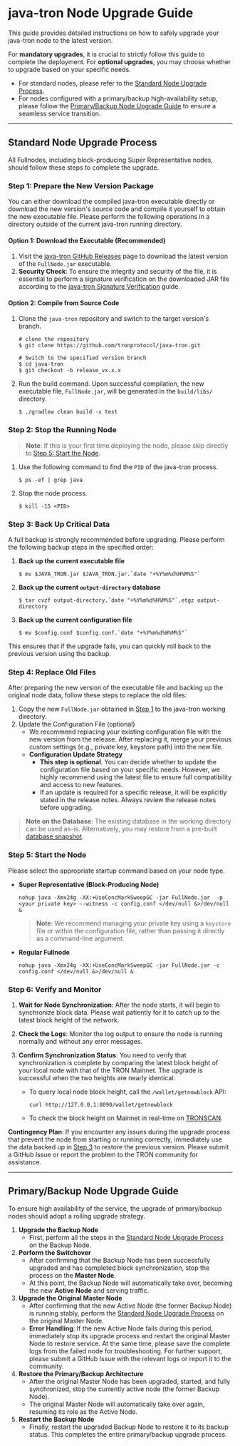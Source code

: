# java-tron Node Upgrade Guide

This guide provides detailed instructions on how to safely upgrade your java-tron node to the latest version.

For **mandatory upgrades**, it is crucial to strictly follow this guide to complete the deployment. For **optional upgrades**, you may choose whether to upgrade based on your specific needs.

  * For standard nodes, please refer to the [Standard Node Upgrade Process](#standard_process).
  * For nodes configured with a primary/backup high-availability setup, please follow the [Primary/Backup Node Upgrade Guide](#primary/backup_upgrade) to ensure a seamless service transition.

-----
<a id="standard_process"></a>
## Standard Node Upgrade Process

All Fullnodes, including block-producing Super Representative nodes, should follow these steps to complete the upgrade.

<a id="step1"></a> 
### Step 1: Prepare the New Version Package

You can either download the compiled java-tron executable directly or download the new version's source code and compile it yourself to obtain the new executable file. Please perform the following operations in a directory outside of the current java-tron running directory.

#### Option 1: Download the Executable (Recommended)

1. Visit the [java-tron GitHub Releases](https://github.com/tronprotocol/java-tron/releases) page to download the latest version of the `FullNode.jar` executable.
2. **Security Check**: To ensure the integrity and security of the file, it is essential to perform a signature verification on the downloaded JAR file according to the [java-tron Signature Verification](https://tronprotocol.github.io/documentation-en/releases/signature_verification/) guide.


#### Option 2: Compile from Source Code

1. Clone the `java-tron` repository and switch to the target version's branch.

    ```
    # clone the repository
    $ git clone https://github.com/tronprotocol/java-tron.git

    # Switch to the specified version branch
    $ cd java-tron
    $ git checkout -b release_vx.x.x
    ```    
2. Run the build command. Upon successful compilation, the new executable file, `FullNode.jar`, will be generated in the `build/libs/` directory.
    ```
    $ ./gradlew clean build -x test
    ```

### Step 2: Stop the Running Node

> **Note**: If this is your first time deploying the node, please skip directly to [Step 5: Start the Node](#step5).

1. Use the following command to find the `PID` of the java-tron process.

    ```
    $ ps -ef | grep java
    ```
2. Stop the node process.
    ```
    $ kill -15 <PID>
    ```

<a id="step3"></a> 
### Step 3: Back Up Critical Data

A full backup is strongly recommended before upgrading. Please perform the following backup steps in the specified order:

1. **Back up the current executable file**
    ```
    $ mv $JAVA_TRON.jar $JAVA_TRON.jar.`date "+%Y%m%d%H%M%S"`
    ```
2. **Back up the current `output-directory` database**
    ```
    $ tar cvzf output-directory.`date "+%Y%m%d%H%M%S"`.etgz output-directory
    ```
 3. **Back up the current configuration file**
    ```
    $ mv $config.conf $config.conf.`date "+%Y%m%d%H%M%S"`
    ```

This ensures that if the upgrade fails, you can quickly roll back to the previous version using the backup.

### Step 4: Replace Old Files

After preparing the new version of the executable file and backing up the original node data, follow these steps to replace the old files:

1. Copy the new `FullNode.jar` obtained in [Step 1](#step1) to the java-tron working directory.
2. Update the Configuration File (optional)
    - We recommend replacing your existing configuration file with the new version from the release. After replacing it, merge your previous custom settings (e.g., private key, keystore path) into the new file.
    - **Configuration Update Strategy**
        - **This step is optional**. You can decide whether to update the configuration file based on your specific needs. However, we highly recommend using the latest file to ensure full compatibility and access to new features.
        - If an update is required for a specific release, it will be explicitly stated in the release notes. Always review the release notes before upgrading.
  
> **Note on the Database**: The existing database in the working directory can be used as-is. Alternatively, you may restore from a pre-built [database snapshot](https://tronprotocol.github.io/documentation-zh/using_javatron/backup_restore).

<a id="step5"></a> 
### Step 5: Start the Node

Please select the appropriate startup command based on your node type.

  * **Super Representative (Block-Producing Node)**

    ```
    nohup java -Xmx24g -XX:+UseConcMarkSweepGC -jar FullNode.jar  -p <your private key> --witness -c config.conf </dev/null &>/dev/null &
    ```
    > **Note**: We recommend managing your private key using a `keystore` file or within the configuration file, rather than passing it directly as a command-line argument.
    
  * **Regular Fullnode**

    ```
    nohup java -Xmx24g -XX:+UseConcMarkSweepGC -jar FullNode.jar -c config.conf </dev/null &>/dev/null &

    ```

### Step 6: Verify and Monitor

1.  **Wait for Node Synchronization**: After the node starts, it will begin to synchronize block data. Please wait patiently for it to catch up to the latest block height of the network.
2.  **Check the Logs**: Monitor the log output to ensure the node is running normally and without any error messages.
3.  **Confirm Synchronization Status**: You need to verify that synchronization is complete by comparing the latest block height of your local node with that of the TRON Mainnet. The upgrade is successful when the two heights are nearly identical.

    - To query local node block height, call the `/wallet/getnowblock` API:
        ```
        curl http://127.0.0.1:8090/wallet/getnowblock
        ```
    - To check the block height on Mainnet in real-time on [TRONSCAN](https://tronscan.org).

**Contingency Plan**: If you encounter any issues during the upgrade process that prevent the node from starting or running correctly, immediately use the data backed up in [Step 3](#step3) to restore the previous version. Please submit a GitHub Issue or report the problem to the TRON community for assistance.

-----
<a id="primary/backup_upgrade"></a> 
## Primary/Backup Node Upgrade Guide

To ensure high availability of the service, the upgrade of primary/backup nodes should adopt a rolling upgrade strategy.

1.  **Upgrade the Backup Node**
      * First, perform all the steps in the [Standard Node Upgrade Process](#standard_process) on the Backup Node.
2.  **Perform the Switchover**
      * After confirming that the Backup Node has been successfully upgraded and has completed block synchronization, stop the process on the **Master Node**.
      * At this point, the Backup Node will automatically take over, becoming the new **Active Node** and serving traffic.
3.  **Upgrade the Original Master Node**
      * After confirming that the new Active Node (the former Backup Node) is running stably, perform the [Standard Node Upgrade Process](#standard_process) on the original Master Node.
      * **Error Handling**: If the new Active Node fails during this period, immediately stop its upgrade process and restart the original Master Node to restore service. At the same time, please save the complete logs from the failed node for troubleshooting. For further support, please submit a GitHub Issue with the relevant logs or report it to the community.
4.  **Restore the Primary/Backup Architecture**
      * After the original Master Node has been upgraded, started, and fully synchronized, stop the currently active node (the former Backup Node).
      * The original Master Node will automatically take over again, resuming its role as the Active Node.
5.  **Restart the Backup Node**
      * Finally, restart the upgraded Backup Node to restore it to its backup status. This completes the entire primary/backup upgrade process.
